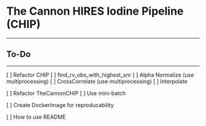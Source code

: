 # The Cannon HIRES Iodine Pipeline (CHIP)
---

## To-Do

---

[ ] Refactor CHIP
    [ ] find_rv_obs_with_highest_snr
    [ ] Alpha Normalize (use multiprocessing)
    [ ] CrossCorrelate (use multiprocessing)
    [ ] Interpolate 

[ ] Refactor TheCannonCHIP
    [ ] Use mini-batch
    
[ ] Create DockerImage for reproducability


[ ] How to use README
